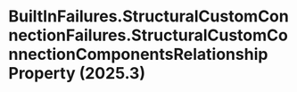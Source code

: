# BuiltInFailures.StructuralCustomConnectionFailures.StructuralCustomConnectionComponentsRelationship Property (2025.3)

﻿